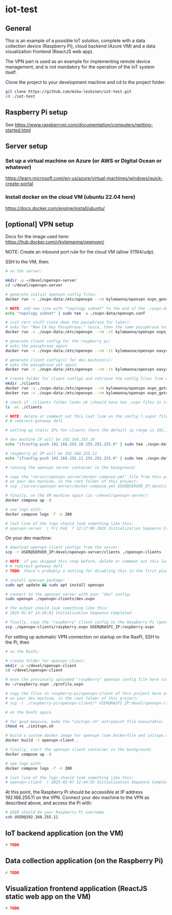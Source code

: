 # iot-test

## General

This is an example of a possible IoT solution, complete with a data collection device (Raspberry Pi), cloud backend (Azure VM) and a data visualization frontend (ReactJS web app).

The VPN part is used as an example for implementing remote device management, and is not mandatory for the operation of the IoT system itself.

Clone the project to your development machine and cd to the project folder:

```bash
git clone https://github.com/mika-leskinen/iot-test.git
cd ./iot-test
```

## Raspberry Pi setup

See https://www.raspberrypi.com/documentation/computers/getting-started.html

## Server setup

### Set up a virtual machine on Azure (or AWS or Digital Ocean or whatever)

https://learn.microsoft.com/en-us/azure/virtual-machines/windows/quick-create-portal

### Install docker on the cloud VM (ubuntu 22.04 here)

https://docs.docker.com/engine/install/ubuntu/

## [optional] VPN setup

Docs for the image used here:
https://hub.docker.com/r/kylemanna/openvpn/

NOTE: Create an inbound port rule for the cloud VM (allow 51194/udp).

SSH to the VM, then:

```bash
# on the server:

mkdir -p ~/devel/openvpn-server
cd ~/devel/openvpn-server

# generate initial openvpn config files:
docker run -v ./ovpn-data:/etc/openvpn --rm kylemanna/openvpn ovpn_genconfig -u udp://SERVER_IP_HERE:51194

# NOTE: add new line with "topology subnet" to the end of the ./ovpn-data/openvpn.conf file:
echo "topology subnet" | sudo tee -a ./ovpn-data/openvpn.conf

# init cert stuff (note down the passphrase for later):
# asks for "New CA Key Passphrase:" twice, then the same passphrase twice more
docker run -v ./ovpn-data:/etc/openvpn --rm -it kylemanna/openvpn ovpn_initpki

# generate client config for the raspberry pi:
# asks the passphrase again
docker run -v ./ovpn-data:/etc/openvpn --rm -it kylemanna/openvpn easyrsa build-client-full raspberry nopass

# generate client config(s) for dev machine(s):
# asks the passphrase yet again
docker run -v ./ovpn-data:/etc/openvpn --rm -it kylemanna/openvpn easyrsa build-client-full dev nopass

# create folder for client configs and retrieve the config files from openvpn-server container:
mkdir ./clients
docker run -v ./ovpn-data:/etc/openvpn --rm kylemanna/openvpn ovpn_getclient raspberry > ./clients/raspberry.ovpn
docker run -v ./ovpn-data:/etc/openvpn --rm kylemanna/openvpn ovpn_getclient dev > ./clients/dev.ovpn

# check if ./clients folder looks ok (should have two .ovpn files in it):
ls -al ./clients

# NOTE: delete or comment out this last line on the config (.ovpn) files to avoid routing all traffic through the VPN:
# # redirect-gateway def1

# setting up static IPs for clients (here the default ip range is 192.168.255.0/24):

# dev machine IP will be 192.168.255.10
echo "ifconfig-push 192.168.255.10 255.255.255.0" | sudo tee ./ovpn-data/ccd/dev

# raspberry pi IP will be 192.168.255.11
echo "ifconfig-push 192.168.255.11 255.255.255.0" | sudo tee ./ovpn-data/ccd/raspberry

# running the openvpn server container in the background:

# copy the "server/openvpn-server/docker-compose.yml" file from this project to the server:
# on your dev machine, in the root folder of this project:
# scp ./server/openvpn-server/docker-compose.yml USER@SERVER_IP:devel/openvpn-server

# finally, on the VM machine again (in ~/devel/openvpn-server):
docker compose up -d

# see logs with:
docker compose logs -f -n 200

# last line of the logs should look something like this:
# openvpn-server  | Fri Feb  7 12:17:09 2025 Initialization Sequence Completed

```

On your dev machine:

```bash
# download openvpn client configs from the server:
scp -r USER@SERVER_IP:devel/openvpn-server/clients ./openvpn-clients

# NOTE: if you skipped this step before, delete or comment out this last line on the config (.ovpn) files now to avoid routing all traffic through the VPN:
# # redirect-gateway def1
# TODO: there's probably a setting for disabling this in the first place

# install openvpn package:
sudo apt update && sudo apt install openvpn

# connect to the openvpn server with your "dev" config:
sudo openvpn ./openvpn-clients/dev.ovpn

# the output should look something like this:
# 2025-02-07 14:26:01 Initialization Sequence Completed

# finally, copy the "raspberry" client config to the Raspberry Pi (goes to home folder of USER):
scp ./openvpn-clients/raspberry.ovpn USER@RASPI_IP:raspberry.ovpn
```

For setting up automatic VPN connection on startup on the RasPi, SSH to the Pi, then

```bash
# on the RasPi:

# create folder for openvpn client:
mkdir -p ~/devel/openvpn-client
cd ~/devel/openvpn-client

# move the previously uploaded "raspberry" openvpn config file here (as profile.ovpn):
mv ~/raspberry.ovpn ./profile.ovpn

# copy the files in raspberry-pi/openvpn-client of this project here as well
# on your dev machine, in the root folder of this project:
# scp -r ./raspberry-pi/openvpn-client/* USER@RASPI_IP:devel/openvpn-client

# on the RasPi again

# for good measure, make the "initvpn.sh" entrypoint file executable:
chmod +x ./initvpn.sh

# build a custom docker image for openvpn (see Dockerfile and initvpn.sh for details):
docker build -t openvpn-client .

# finally, start the openvpn client container in the background:
docker compose up -d

# see logs with:
docker compose logs -f -n 200

# last line of the logs should look something like this:
# openvpn-client  | 2025-02-07 12:44:55 Initialization Sequence Completed

```

At this point, the Raspberry Pi should be accessible at IP address 192.168.255.11 on the VPN. Connect your dev machine to the VPN as described above, and access the Pi with:

```bash
# USER should be your Raspberry Pi username
ssh USER@192.168.255.11
```

## IoT backend application (on the VM)

```bash
# TODO
```

## Data collection application (on the Raspberry Pi)

```bash
# TODO
```

## Visualization frontend application (ReactJS static web app on the VM)

```bash
# TODO
```
